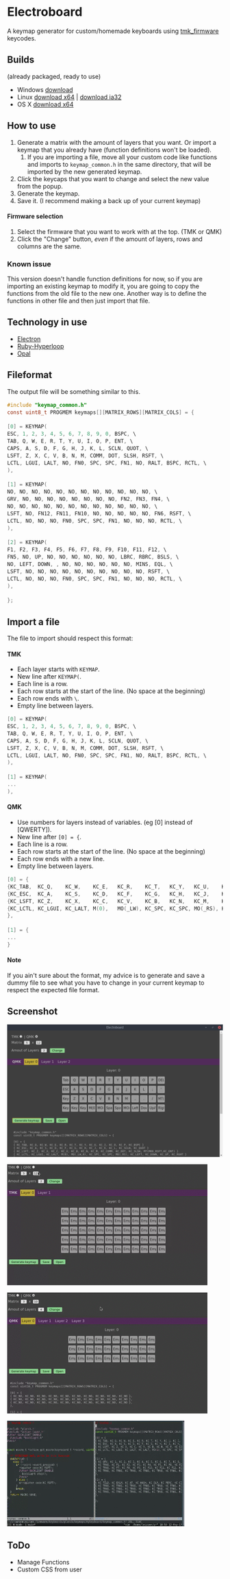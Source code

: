 # Electroboard

A keymap generator for custom/homemade keyboards using [tmk_firmware](https://github.com/tmk/tmk_keyboard) keycodes.

## Builds
(already packaged, ready to use)

* Windows [download](https://drive.google.com/open?id=0B5iM8TQ7sHptUGdmMEFSdFRha1U)
* Linux [download x64](https://drive.google.com/open?id=0B5iM8TQ7sHptZHQtYUUwdnJSQjQ) | [download ia32](https://drive.google.com/open?id=0B5iM8TQ7sHptVVF3MjZSWmdBMFE)
* OS X [download x64](https://drive.google.com/open?id=0B5iM8TQ7sHptUWpHVjB6Y1ppa28) 

## How to use

1. Generate a matrix with the amount of layers that you want. Or import a keymap that you already have (function definitions won't be loaded).
    1. If you are importing a file, move all your custom code like functions and imports to `keymap_common.h` in the same directory, that will be imported by the new generated keymap.
2. Click the keycaps that you want to change and select the new value from the popup.
3. Generate the keymap.
4. Save it. (I recommend making a back up of your current keymap)

#### Firmware selection

1. Select the firmware that you want to work with at the top. (TMK or QMK)
2. Click the "Change" button, *even* if the amount of layers, rows and columns are the same.

### Known issue

This version doesn't handle function definitions for now, so if you are importing an existing keymap to modify it, you are going to copy the functions from the old file to the new one. Another way is to define the functions in other file and then just import that file.

## Technology in use

* [Electron](https://github.com/electron/electron)
* [Ruby-Hyperloop](https://github.com/ruby-hyperloop/hyper-react)
* [Opal](https://github.com/opal/opal)

## Fileformat

The output file will be something similar to this.

```c
#include "keymap_common.h"
const uint8_t PROGMEM keymaps[][MATRIX_ROWS][MATRIX_COLS] = {

[0] = KEYMAP(
ESC, 1, 2, 3, 4, 5, 6, 7, 8, 9, 0, BSPC, \
TAB, Q, W, E, R, T, Y, U, I, O, P, ENT, \
CAPS, A, S, D, F, G, H, J, K, L, SCLN, QUOT, \
LSFT, Z, X, C, V, B, N, M, COMM, DOT, SLSH, RSFT, \
LCTL, LGUI, LALT, NO, FN0, SPC, SPC, FN1, NO, RALT, BSPC, RCTL, \
),

[1] = KEYMAP(
NO, NO, NO, NO, NO, NO, NO, NO, NO, NO, NO, NO, \
GRV, NO, NO, NO, NO, NO, NO, NO, NO, FN2, FN3, FN4, \
NO, NO, NO, NO, NO, NO, NO, NO, NO, NO, NO, NO, \
LSFT, NO, FN12, FN11, FN10, NO, NO, NO, NO, NO, FN6, RSFT, \
LCTL, NO, NO, NO, FN0, SPC, SPC, FN1, NO, NO, NO, RCTL, \
),

[2] = KEYMAP(
F1, F2, F3, F4, F5, F6, F7, F8, F9, F10, F11, F12, \
FN5, NO, UP, NO, NO, NO, NO, NO, NO, LBRC, RBRC, BSLS, \
NO, LEFT, DOWN, , NO, NO, NO, NO, NO, NO, MINS, EQL, \
LSFT, NO, NO, NO, NO, NO, NO, NO, NO, NO, NO, RSFT, \
LCTL, NO, NO, NO, FN0, SPC, SPC, FN1, NO, NO, NO, RCTL, \
),

};
```

## Import a file

The file to import should respect this format:

#### TMK

 - Each layer starts with `KEYMAP`.
 - New line after `KEYMAP(`.
 - Each line is a row.
 - Each row starts at the start of the line. (No space at the beginning)
 - Each row ends with `\`.
 - Empty line between layers.

```c
[0] = KEYMAP(
ESC, 1, 2, 3, 4, 5, 6, 7, 8, 9, 0, BSPC, \
TAB, Q, W, E, R, T, Y, U, I, O, P, ENT, \
CAPS, A, S, D, F, G, H, J, K, L, SCLN, QUOT, \
LSFT, Z, X, C, V, B, N, M, COMM, DOT, SLSH, RSFT, \
LCTL, LGUI, LALT, NO, FN0, SPC, SPC, FN1, NO, RALT, BSPC, RCTL, \
),

[1] = KEYMAP(
...
),
```

#### QMK

 - Use numbers for layers instead of variables. (eg [0] instead of [QWERTY]).
 - New line after `[0] = {`.
 - Each line is a row.
 - Each row starts at the start of the line. (No space at the beginning)
 - Each row ends with a new line.
 - Empty line between layers.

```c
[0] = {
{KC_TAB,  KC_Q,    KC_W,    KC_E,   KC_R,    KC_T,   KC_Y,   KC_U,    KC_I,    KC_O,    KC_P,    KC_BSPC},
{KC_ESC,  KC_A,    KC_S,    KC_D,   KC_F,    KC_G,   KC_H,   KC_J,    KC_K,    KC_L,    KC_SCLN, KC_QUOT},
{KC_LSFT, KC_Z,    KC_X,    KC_C,   KC_V,    KC_B,   KC_N,   KC_M,    KC_COMM, KC_DOT,  KC_SLSH, MT(MOD_RSFT, KC_ENT)},
{KC_LCTL, KC_LGUI, KC_LALT, M(0),   MO(_LW), KC_SPC, KC_SPC, MO(_RS), KC_LEFT, KC_DOWN, KC_UP,   KC_RGHT}
},

[1] = {
...
}
```

#### Note

If you ain't sure about the format, my advice is to generate and save a dummy file to see what you have to change in your current keymap to respect the expected file format.


## Screenshot
![screenshot](/images/screenshot.png)

![in action1](/images/peek_1.gif)

![in action2](/images/peek_2.gif)

![in action3](/images/peek_3.gif)




## ToDo

* Manage Functions
* Custom CSS from user

